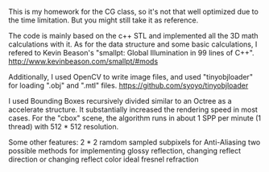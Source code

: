 This is my homework for the CG class, so it's not that well optimized due to the time limitation. But you might still take it as reference.

The code is mainly based on the c++ STL and implemented all the 3D math calculations with it. As for the data structure and some basic calculations, I refered to Kevin Beason's "smallpt: Global Illumination in 99 lines of C++".
http://www.kevinbeason.com/smallpt/#mods

Additionally, I used OpenCV to write image files, and used "tinyobjloader" for loading ".obj" and ".mtl" files.
https://github.com/syoyo/tinyobjloader

I used Bounding Boxes recursively divided similar to an Octree as a accelerate structure. It substantially increased the rendering speed in most cases. For the "cbox" scene, the algorithm runs in about 1 SPP per minute (1 thread) with 512 * 512 resolution.

Some other features:
	2 * 2 ramdom sampled subpixels for Anti-Aliasing
	two possible methods for implementing glossy reflection, changing reflect direction or changing reflect color
	ideal fresnel refraction